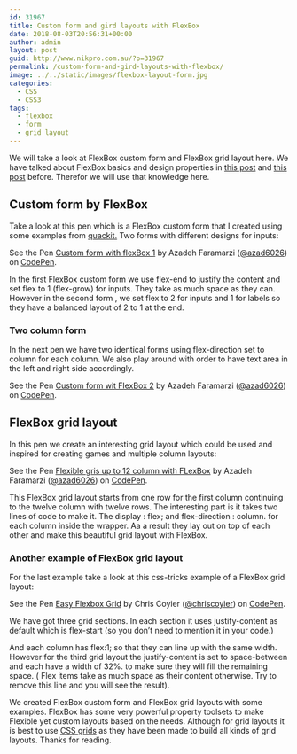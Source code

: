 ```yaml
---
id: 31967
title: Custom form and gird layouts with FlexBox
date: 2018-08-03T20:56:31+00:00
author: admin
layout: post
guid: http://www.nikpro.com.au/?p=31967
permalink: /custom-form-and-gird-layouts-with-flexbox/
image: ../../static/images/flexbox-layout-form.jpg
categories:
  - CSS
  - CSS3
tags:
  - flexbox
  - form
  - grid layout
---
```

We will take a look at FlexBox custom form and FlexBox grid layout here. We have talked about FlexBox basics and design properties in [this post](http://www.nikpro.com.au/flexbox-explained-in-a-simple-way-with-examples-part-1/) and [this post](http://www.nikpro.com.au/flexbox-explained-in-a-simple-way-with-examples-part-2/) before. Therefor we will use that knowledge here.

## Custom form by FlexBox

Take a look at this pen which is a FlexBox custom form that I created using some examples from [quackit.](http://quackit.com) Two forms with different designs for inputs:

<p data-height="600" data-theme-id="0" data-slug-hash="bjKdJZ" data-default-tab="html,result" data-user="azad6026" data-pen-title="Custom form with flexBox 1" class="codepen">
  See the Pen <a href="https://codepen.io/azad6026/pen/bjKdJZ/">Custom form with flexBox 1</a> by Azadeh Faramarzi (<a href="https://codepen.io/azad6026">@azad6026</a>) on <a href="https://codepen.io">CodePen</a>.
</p>

In the first FlexBox custom form we use flex-end to justify the content and set flex to 1 (flex-grow) for inputs. They take as much space as they can. However in the second form , we set flex to 2 for inputs and 1 for labels so they have a balanced layout of 2 to 1 at the end. 

### Two column form

In the next pen we have two identical forms using flex-direction set to column for each column. We also play around with order to have text area in the left and right side accordingly.

<p data-height="600" data-theme-id="0" data-slug-hash="GBGpve" data-default-tab="html,result" data-user="azad6026" data-pen-title="Custom form wit FlexBox 2" class="codepen">
  See the Pen <a href="https://codepen.io/azad6026/pen/GBGpve/">Custom form wit FlexBox 2</a> by Azadeh Faramarzi (<a href="https://codepen.io/azad6026">@azad6026</a>) on <a href="https://codepen.io">CodePen</a>.
</p>

## FlexBox grid layout

In this pen we create an interesting grid layout which could be used and inspired for creating games and multiple column layouts:

<p data-height="265" data-theme-id="0" data-slug-hash="oMyjPa" data-default-tab="html,result" data-user="azad6026" data-pen-title="Flexible gris up to 12 column with FLexBox" class="codepen">
  See the Pen <a href="https://codepen.io/azad6026/pen/oMyjPa/">Flexible gris up to 12 column with FLexBox</a> by Azadeh Faramarzi (<a href="https://codepen.io/azad6026">@azad6026</a>) on <a href="https://codepen.io">CodePen</a>.
</p>

This FlexBox grid layout starts from one row for the first column continuing to the twelve column with twelve rows. The interesting part is it takes two lines of code to make it. The display : flex; and flex-direction : column. for each column inside the wrapper. Aa a result they lay out on top of each other and make this beautiful grid layout with FlexBox.

### Another example of FlexBox grid layout

For the last example take a look at this css-tricks example of a FlexBox grid layout:

<p data-height="500" data-theme-id="0" data-slug-hash="bedKLV" data-default-tab="html,result" data-user="chriscoyier" data-pen-title="Easy Flexbox Grid" class="codepen">
  See the Pen <a href="https://codepen.io/chriscoyier/pen/bedKLV/">Easy Flexbox Grid</a> by Chris Coyier (<a href="https://codepen.io/chriscoyier">@chriscoyier</a>) on <a href="https://codepen.io">CodePen</a>.
</p>

We have got three grid sections. In each section it uses justify-content as default which is flex-start (so you don&#8217;t need to mention it in your code.)

And each column has flex:1; so that they can line up with the same width. However for the third grid layout the justify-content is set to space-between and each have a width of 32%. to make sure they will fill the remaining space. ( Flex items take as much space as their content otherwise. Try to remove this line and you will see the result).

We created FlexBox custom form and FlexBox grid layouts with some examples. FlexBox has some very powerful property toolsets to make Flexible yet custom layouts based on the needs. Although for grid layouts it is best to use [CSS grids](http://www.nikpro.com.au/css-grid-layout-review-with-examples-part-1/) as they have been made to build all kinds of grid layouts. Thanks for reading.